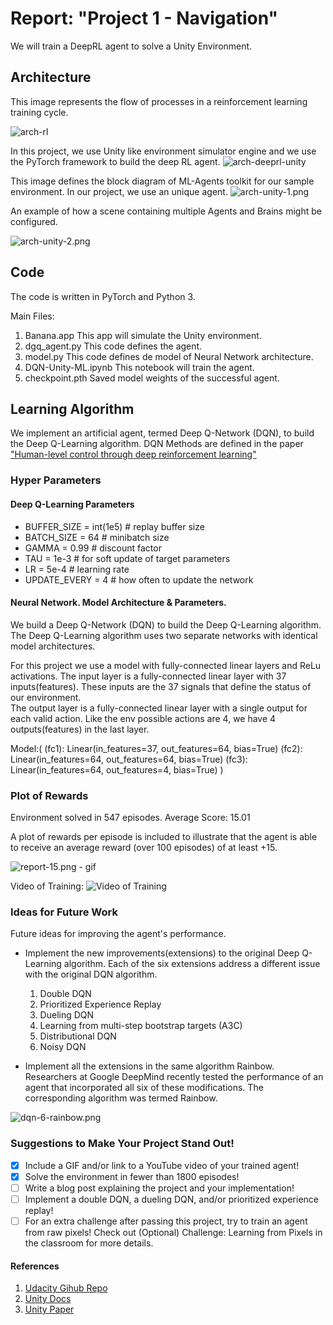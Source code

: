 
# Report: "Project 1 - Navigation"

We will train a DeepRL agent to solve a Unity Environment.

## Architecture

This image represents the flow of processes in a reinforcement learning training cycle.

![arch-rl](./img/arch-rl.png "arch-rl")

In this project, we use Unity like environment simulator engine and we use the PyTorch framework to build the deep RL agent.
![arch-deeprl-unity](./img/arch-deeprl-unity-2.png "arch-deeprl-unity")

This image defines the block diagram of ML-Agents toolkit for our sample environment. In our project, we use an unique agent.
![arch-unity-1.png](./img/arch-unity-1.png "arch-unity-1.png")

An example of how a scene containing multiple Agents and Brains might be configured.

![arch-unity-2.png](./img/arch-unity-2.png "arch-unity-2.png")

## Code

The code is written in PyTorch and Python 3.

Main Files:  

1. Banana.app
   This app will simulate the Unity environment.
2. dgq_agent.py
   This code defines the agent.
3. model.py
   This code defines de model of Neural Network architecture.
4. DQN-Unity-ML.ipynb
   This notebook will train the agent.
5. checkpoint.pth
   Saved model weights of the successful agent.

## Learning Algorithm

We implement an artificial agent, termed Deep Q-Network (DQN), to build the Deep Q-Learning algorithm. DQN Methods are defined in the paper ["Human-level control through deep reinforcement learning"](https://deepmind.com/research/publications/human-level-control-through-deep-reinforcement-learning/) 

### Hyper Parameters

#### Deep Q-Learning Parameters

+ BUFFER_SIZE = int(1e5)  # replay buffer size
+ BATCH_SIZE = 64         # minibatch size
+ GAMMA = 0.99            # discount factor
+ TAU = 1e-3              # for soft update of target parameters
+ LR = 5e-4               # learning rate 
+ UPDATE_EVERY = 4        # how often to update the network

#### Neural Network. Model Architecture & Parameters.

We build a Deep Q-Network (DQN) to build the Deep Q-Learning algorithm. The Deep Q-Learning algorithm uses two separate networks with identical model architectures.

For this project we use a model with fully-connected linear layers and ReLu activations.
The input layer is a fully-connected linear layer with 37 inputs(features). These inputs are the 37 signals that define the status of our environment.  
The output layer is a fully-connected linear layer with a single output for each valid action. Like the env possible actions are 4, we have 4 outputs(features) in the last layer.

Model:(
  (fc1): Linear(in_features=37, out_features=64, bias=True)
  (fc2): Linear(in_features=64, out_features=64, bias=True)
  (fc3): Linear(in_features=64, out_features=4, bias=True)
)

### Plot of Rewards

Environment solved in 547 episodes. Average Score: 15.01

A plot of rewards per episode is included to illustrate that the agent is able to receive an average reward (over 100 episodes) of at least +15.

![report-15.png - gif](./img/report-15-mac-cpu.png "report-15.png")

Video of Training:
![Video of Training](./videos/training.gif "Video of Training")

### Ideas for Future Work

Future ideas for improving the agent's performance.

+ Implement the new improvements(extensions) to the original Deep Q-Learning algorithm. Each of the six extensions address a different issue with the original DQN algorithm.
    1. Double DQN
    2. Prioritized Experience Replay
    3. Dueling DQN
    4. Learning from multi-step bootstrap targets (A3C)
    5. Distributional DQN
    6. Noisy DQN

+ Implement all the extensions in the same algorithm Rainbow. Researchers at Google DeepMind recently tested the performance of an agent that incorporated all six of these modifications. The corresponding algorithm was termed Rainbow.

![dqn-6-rainbow.png](./img/dqn-6-rainbow.png "dqn-6-rainbow.png")

### Suggestions to Make Your Project Stand Out!

+ [x] Include a GIF and/or link to a YouTube video of your trained agent!
+ [x] Solve the environment in fewer than 1800 episodes!
+ [ ] Write a blog post explaining the project and your implementation!
+ [ ] Implement a double DQN, a dueling DQN, and/or prioritized experience replay!
+ [ ] For an extra challenge after passing this project, try to train an agent from raw pixels! Check out (Optional) Challenge: Learning from Pixels in the classroom for more details.

#### References

1. [Udacity Gihub Repo](https://github.com/udacity/deep-reinforcement-learning)
2. [Unity Docs](https://github.com/Unity-Technologies/ml-agents/blob/master/docs/ML-Agents-Overview.md)
3. [Unity Paper](https://arxiv.org/abs/1809.02627)
